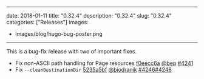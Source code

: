 
---
date: 2018-01-11
title: "0.32.4"
description: "0.32.4"
slug: "0.32.4"
categories: ["Releases"]
images:
- images/blog/hugo-bug-poster.png

---

	

This is a bug-fix release with two of important fixes.

* Fix non-ASCII path handling for Page resources [f0eecc6a](https://github.com/gohugoio/hugo/commit/f0eecc6a4f541838e9930c98bc982546f65c7a4f) [@bep](https://github.com/bep) [#4241](https://github.com/gohugoio/hugo/issues/4241)
* Fix `--cleanDestinationDir` [5235a5bf](https://github.com/gohugoio/hugo/commit/5235a5bf5ef44b3789341e1d25b681a7bb14771a) [@biodranik](https://github.com/biodranik) [#4246](https://github.com/gohugoio/hugo/issues/4246)[#4248](https://github.com/gohugoio/hugo/issues/4248)






